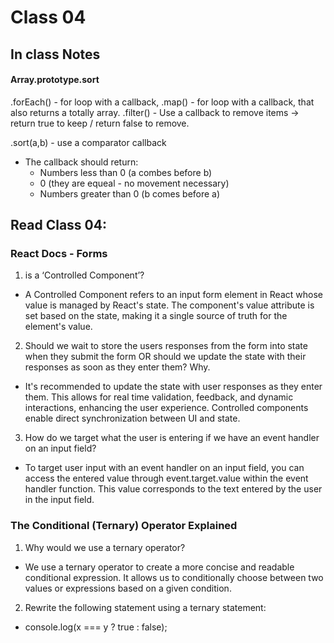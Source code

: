 # Class 04
## In class Notes
#### Array.prototype.sort
.forEach() - for loop with a callback, 
.map() - for loop with a callback, that also returns a totally array.
.filter() - Use a callback to remove items -> return true to keep / return false to remove.

.sort(a,b) - use a comparator callback 
  * The callback should return: 
    * Numbers less than 0 (a combes before b)
    * 0 (they are equeal - no movement necessary)
    * Numbers greater than 0 (b comes before a)



## Read Class 04:
### React Docs - Forms

1.  is a ‘Controlled Component’?
  * A Controlled Component refers to an input form element in React whose value is managed by React's state. The component's value attribute is set based on the state, making it a single source of truth for the element's value.

2. Should we wait to store the users responses from the form into state when they submit the form OR should we update the state with their responses as soon as they enter them? Why.
  * It's recommended to update the state with user responses as they enter them. This allows for real time validation, feedback, and dynamic interactions, enhancing the user experience. Controlled components enable direct synchronization between UI and state.

3. How do we target what the user is entering if we have an event handler on an input field?
  * To target user input with an event handler on an input field, you can access the entered value through event.target.value within the event handler function. This value corresponds to the text entered by the user in the input field.

### The Conditional (Ternary) Operator Explained

1. Why would we use a ternary operator?
  *  We use a ternary operator to create a more concise and readable conditional expression. It allows us to conditionally choose between two values or expressions based on a given condition.

2. Rewrite the following statement using a ternary statement:
  * console.log(x === y ? true : false);

